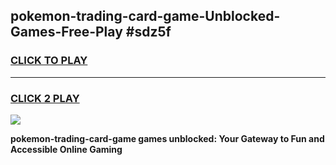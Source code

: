 
## pokemon-trading-card-game-Unblocked-Games-Free-Play #sdz5f
<h3>
<a href="https://us.freeplayer.one?title=pokemon-trading-card-game&ref=9M">CLICK TO PLAY</a></h3>
<hr>

<h3>
<a href="https://us.freeplayer.one?title=pokemon-trading-card-game&ref=9M">CLICK 2 PLAY</a>
  
</h3>

<a href="https://us.freeplayer.one?title=pokemon-trading-card-game&ref=9M"><img src="https://clearcache.store/games.png"></a>


**pokemon-trading-card-game games unblocked: Your Gateway to Fun and Accessible Online Gaming**
